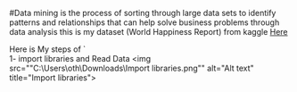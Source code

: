 #Data mining 
is the process of sorting through large data sets to identify patterns and relationships that can help solve business problems through data analysis
this is my dataset (World Happiness Report) from kaggle
[Here](https://www.kaggle.com/datasets/unsdsn/world-happiness)


Here is My steps of `                                           
1- import libraries and Read Data
<img src=""C:\Users\oth\Downloads\Import libraries.png"" alt="Alt text" title="Import libraries">
